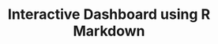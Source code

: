 ---
title: "Interactive Dashboard using R Markdown"
description: "Interactive Dashboard using R Markdown"
dateString: July 2019 - Dec 2019
draft: false
tags: ["R", "markdown", "dashboard","project"]
showToc: false
weight: 213
cover:
    # image: "projects/sample-proj/cover.jpg"
--- 